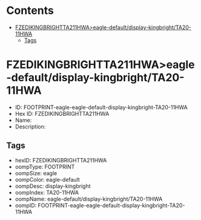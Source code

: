 



Contents
========

* [FZEDIKINGBRIGHTTA211HWA>eagle-default/display-kingbright/TA20-11HWA](#fzedikingbrightta211hwaeagle-defaultdisplay-kingbrightta20-11hwa)
	* [Tags](#tags)

# FZEDIKINGBRIGHTTA211HWA>eagle-default/display-kingbright/TA20-11HWA

- ID: FOOTPRINT-eagle-eagle-default-display-kingbright-TA20-11HWA
- Hex ID: FZEDIKINGBRIGHTTA211HWA
- Name: 
- Description: 

## Tags

- hexID: FZEDIKINGBRIGHTTA211HWA
- oompType: FOOTPRINT
- oompSize: eagle
- oompColor: eagle-default
- oompDesc: display-kingbright
- oompIndex: TA20-11HWA
- oompName: eagle-default/display-kingbright/TA20-11HWA
- oompID: FOOTPRINT-eagle-eagle-default-display-kingbright-TA20-11HWA
